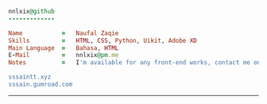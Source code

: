 ```ruby
nnlxix@github
-------------

Name           =   Naufal Zaqie
Skills         =   HTML, CSS, Python, Uikit, Adobe XD
Main Language  =   Bahasa, HTML
E-Mail         =   nnlxix@pm.me
Notes          =   I'm available for any front-end works, contact me on email.

sssaintt.xyz
sssain.gumroad.com

```
<hr>

<!--START_SECTION:waka-->



<!--END_SECTION:waka-->
